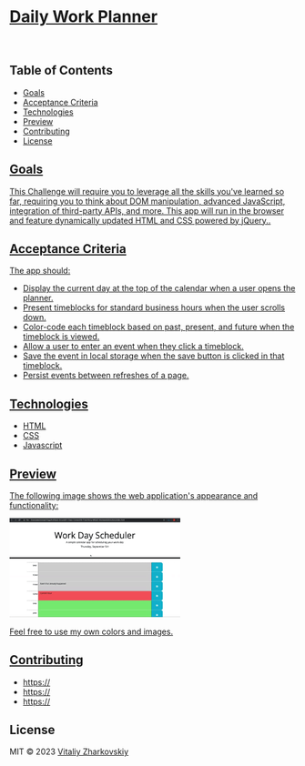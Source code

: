 
<h1><a href="https://vitaliyzhark.github.io/Daily-Planner-App/"> Daily Work Planner</a></h1>
<br>
<h2>Table of Contents</h2>

<ul>
  <li><a href="#Goals">Goals</li>
  <li><a href="#Acceptance Criteria">Acceptance Criteria</li>
  <li><a href="#Technologies">Technologies</li>
  <li><a href="#Preview">Preview</li>
  <li><a href="#Contributing">Contributing</li>
  <li><a href="#License">License</li>
</ul>

<h2 id="Goals">Goals</h2>
<p>This Challenge will require you to leverage all the skills you've learned so far, requiring you to think about DOM manipulation, advanced JavaScript, integration of third-party APIs, and more. This app will run in the browser and feature dynamically updated HTML and CSS powered by jQuery..</p>

<h2 id="Acceptance Criteria">Acceptance Criteria</h2>
<text>The app should:</text>
<ul>
  <li>Display the current day at the top of the calendar when a user opens the planner.</li>
  <li>Present timeblocks for standard business hours when the user scrolls down.</li>
  <li>Color-code each timeblock based on past, present, and future when the timeblock is viewed.</li>
  <li>Allow a user to enter an event when they click a timeblock.</li>
  <li>Save the event in local storage when the save button is clicked in that timeblock.</li>
  <li>Persist events between refreshes of a page.</li>
</ul>

<h2 id="Technologies">Technologies</h2>
<ul>
  <li>HTML</li>
  <li>CSS</li>
  <li>Javascript</>
</ul>

<h2 id="Preview">Preview</h2>
<p>The following image shows the web application's appearance and functionality:</p>
<img width="300px" height="auto" src="https://github.com/VitaliyZhark/Daily-Planner-App/blob/main/images/05-third-party-apis-homework-demo.gif?raw=true">
<p>Feel free to use my own colors and images.</p>

<h2 id="Contributing">Contributing</h2>
<ul>
  <li><a href="https://github.com/">https://</a></li>
  <li><a href="https://github.com/">https://</a></li>
  <li><a href="https://github.com/">https://</a></li>
</ul>

<h2 id="License">License</h2>
<p> MIT &copy; 2023 <a href="https://github.com/VitaliyZhark/">Vitaliy Zharkovskiy</a></p>

